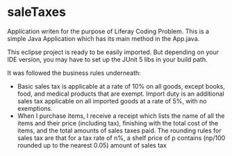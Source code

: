 # saleTaxes

Application writen for the purpose of Liferay Coding Problem.
This is a simple Java Application which has its main method in the App.java.

This eclipse project is ready to be easily imported. But depending on your IDE version, you may have to set up the JUnit 5 libs in your build path.

It was followed the business rules underneath:
* Basic sales tax is applicable at a rate of 10% on all goods, except books, food, and medical products that are exempt. Import duty is
an additional sales tax applicable on all imported goods at a rate of 5%, with no exemptions.
* When I purchase items, I receive a receipt which lists the name of all the items and their price (including tax), finishing with the total
cost of the items, and the total amounts of sales taxes paid. The rounding rules for sales tax are that for a tax rate of n%, a shelf price
of p contains (np/100 rounded up to the nearest 0.05) amount of sales tax
